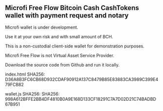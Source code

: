 ## Microfi Free Flow Bitcoin Cash CashTokens wallet with payment request and notary

Microfi wallet is under development.

Use it at your own risk and with small amount of BCH.

This is a non-custodial client-side wallet for demonstration purposes.

Microfi Free Flow is not Virtual Asset Service Provider.

Download the source code from Github and run it locally.


index.html SHA256: D36A8B3FC6CB68D932CDAF90912A137C8479B85E83883CA3989C399E479FCB82

wallet.js SHA256: SHA256: 998A612BFFE2BB4DF4810B0A9E168D133CF18291C7A7D02D21C74BADBD67B951
